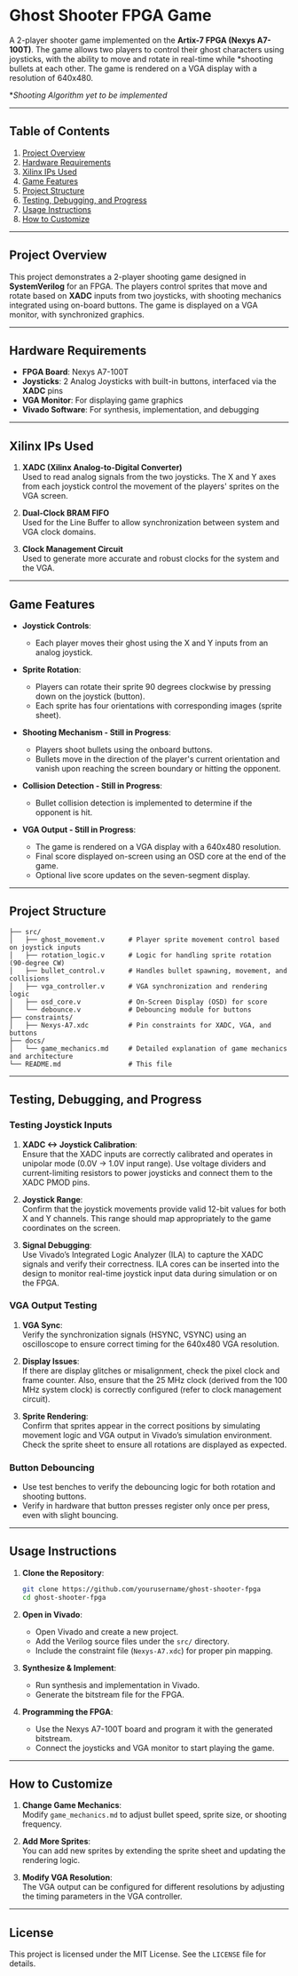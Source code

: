 # Ghost Shooter FPGA Game

A 2-player shooter game implemented on the **Artix-7 FPGA (Nexys A7-100T)**. The game allows two players to control their ghost characters using joysticks, with the ability to move and rotate in real-time while *shooting bullets at each other. The game is rendered on a VGA display with a resolution of 640x480.

**Shooting Algorithm yet to be implemented*


---

## Table of Contents

1. [Project Overview](#project-overview)
2. [Hardware Requirements](#hardware-requirements)
3. [Xilinx IPs Used](#xilinx-ips-used)
4. [Game Features](#game-features)
5. [Project Structure](#project-structure)
6. [Testing, Debugging, and Progress](#testing-debugging-and-progress)
7. [Usage Instructions](#usage-instructions)
8. [How to Customize](#how-to-customize)

---

## Project Overview

This project demonstrates a 2-player shooting game designed in **SystemVerilog** for an FPGA. The players control sprites that move and rotate based on **XADC** inputs from two joysticks, with shooting mechanics integrated using on-board buttons. The game is displayed on a VGA monitor, with synchronized graphics.

---

## Hardware Requirements

- **FPGA Board**: Nexys A7-100T
- **Joysticks**: 2 Analog Joysticks with built-in buttons, interfaced via the **XADC** pins
- **VGA Monitor**: For displaying game graphics
- **Vivado Software**: For synthesis, implementation, and debugging

---

## Xilinx IPs Used

1. **XADC (Xilinx Analog-to-Digital Converter)**  
   Used to read analog signals from the two joysticks. The X and Y axes from each joystick control the movement of the players' sprites on the VGA screen.

2. **Dual-Clock BRAM FIFO**  
   Used for the Line Buffer to allow synchronization between system and VGA clock domains.

3. **Clock Management Circuit**  
   Used to generate more accurate and robust clocks for the system and the VGA.

---

## Game Features

- **Joystick Controls**: 
  - Each player moves their ghost using the X and Y inputs from an analog joystick.
  
- **Sprite Rotation**: 
  - Players can rotate their sprite 90 degrees clockwise by pressing down on the joystick (button). 
  - Each sprite has four orientations with corresponding images (sprite sheet).

- **Shooting Mechanism - Still in Progress**: 
  - Players shoot bullets using the onboard buttons.
  - Bullets move in the direction of the player's current orientation and vanish upon reaching the screen boundary or hitting the opponent.

- **Collision Detection - Still in Progress**: 
  - Bullet collision detection is implemented to determine if the opponent is hit.
  
- **VGA Output - Still in Progress**: 
  - The game is rendered on a VGA display with a 640x480 resolution.
  - Final score displayed on-screen using an OSD core at the end of the game.
  - Optional live score updates on the seven-segment display.

---

## Project Structure

```
├── src/
│   ├── ghost_movement.v      # Player sprite movement control based on joystick inputs
│   ├── rotation_logic.v      # Logic for handling sprite rotation (90-degree CW)
│   ├── bullet_control.v      # Handles bullet spawning, movement, and collisions
│   ├── vga_controller.v      # VGA synchronization and rendering logic
│   ├── osd_core.v            # On-Screen Display (OSD) for score
│   └── debounce.v            # Debouncing module for buttons
├── constraints/
│   ├── Nexys-A7.xdc          # Pin constraints for XADC, VGA, and buttons
├── docs/
│   └── game_mechanics.md     # Detailed explanation of game mechanics and architecture
└── README.md                 # This file
```

---

## Testing, Debugging, and Progress

### Testing Joystick Inputs

1. **XADC <-> Joystick Calibration**:  
   Ensure that the XADC inputs are correctly calibrated and operates in unipolar mode (0.0V -> 1.0V input range).
   Use voltage dividers and current-limiting resistors to power joysticks and connect them to the XADC PMOD pins.
   
3. **Joystick Range**:  
   Confirm that the joystick movements provide valid 12-bit values for both X and Y channels. This range should map appropriately to the game coordinates on the screen.

4. **Signal Debugging**:  
   Use Vivado’s Integrated Logic Analyzer (ILA) to capture the XADC signals and verify their correctness. ILA cores can be inserted into the design to monitor real-time joystick input data during simulation or on the FPGA.

### VGA Output Testing

1. **VGA Sync**:  
   Verify the synchronization signals (HSYNC, VSYNC) using an oscilloscope to ensure correct timing for the 640x480 VGA resolution.
   
2. **Display Issues**:  
   If there are display glitches or misalignment, check the pixel clock and frame counter. Also, ensure that the 25 MHz clock (derived from the 100 MHz system clock) is correctly configured (refer to clock management circuit).

3. **Sprite Rendering**:  
   Confirm that sprites appear in the correct positions by simulating movement logic and VGA output in Vivado’s simulation environment. Check the sprite sheet to ensure all rotations are displayed as expected.

### Button Debouncing

- Use test benches to verify the debouncing logic for both rotation and shooting buttons.
- Verify in hardware that button presses register only once per press, even with slight bouncing.

---

## Usage Instructions

1. **Clone the Repository**:
   ```bash
   git clone https://github.com/yourusername/ghost-shooter-fpga
   cd ghost-shooter-fpga
   ```

2. **Open in Vivado**:
   - Open Vivado and create a new project.
   - Add the Verilog source files under the `src/` directory.
   - Include the constraint file (`Nexys-A7.xdc`) for proper pin mapping.

3. **Synthesize & Implement**:
   - Run synthesis and implementation in Vivado.
   - Generate the bitstream file for the FPGA.

4. **Programming the FPGA**:
   - Use the Nexys A7-100T board and program it with the generated bitstream.
   - Connect the joysticks and VGA monitor to start playing the game.

---

## How to Customize

1. **Change Game Mechanics**:  
   Modify `game_mechanics.md` to adjust bullet speed, sprite size, or shooting frequency.

2. **Add More Sprites**:  
   You can add new sprites by extending the sprite sheet and updating the rendering logic.

3. **Modify VGA Resolution**:  
   The VGA output can be configured for different resolutions by adjusting the timing parameters in the VGA controller.

---

## License

This project is licensed under the MIT License. See the `LICENSE` file for details.
